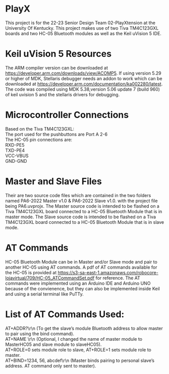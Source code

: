 # PlayX
This project is for the 22-23 Senior Design Team 02-PlayXtension at the University Of Kentucky. This project makes use of two Tiva TM4C123GXL boards and two HC-05 Bluetooth modules as well as the Keil uVision 5 IDE.
# Keil uVision 5 Resources
The ARM compiler version can be downloaded at https://developer.arm.com/downloads/view/ACOMP5. If using version 5.29 or higher of MDK, Stellaris debugger needs an addon to work which can be downloaded at https://developer.arm.com/documentation/ka002280/latest. The code was compiled using MDK 5.38,version 5.06 update 7 (build 960) of keil uvision 5 and the stellaris drivers for debugging.  
# Microcontroller Connections
Based on the Tiva TM4C123GXL:  
The port used for the pushbuttons are Port A 2-6  
The HC-05 pin connections are:  
RXD-PE5  
TXD-PE4  
VCC-VBUS  
GND-GND  
# Master and Slave Files
Their are two source code files which are contained in the two folders named PA6-2022 Master v1.0 & PA6-2022 Slave v1.0. with the project file being PA6.uvprojx. 
The Master source code is intended to be flashed on a Tiva TM4C123GXL board connected to a HC-05 Bluetooth Module that is in master mode. The Slave source code is intended to be flashed on a Tiva TM4C123GXL board connected to a HC-05 Bluetooth Module that is in slave mode.
# AT Commands
HC-05 Bluetooth Module can be in Master and/or Slave mode and pair to another HC-05 using AT commands.
A pdf of AT commands available for the HC-05 is provided at https://s3-sa-east-1.amazonaws.com/robocore-lojavirtual/709/HC-05_ATCommandSet.pdf for reference. The AT commands were implemented using an Arduino IDE and Arduino UNO because of the convienence, but they can also be implemented inside Keil and using a serial terminal like PuTTy.  
# List of AT Commands Used:  
AT+ADDR?\r\n (To get the slave’s module Bluetooth address to allow master to pair using the bind command).  
AT+NAME \r\n (Optional, I changed the name of master module to MasterHC05 and slave module to slaveHC05).  
AT+ROLE=0 sets module role to slave, AT+ROLE=1 sets module role to master.   
AT+BIND=1234, 56, abcdef\r\n (Master binds pairing to personal slave’s address. AT command only sent to master).  
